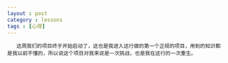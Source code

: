```yaml
---
layout : post
category : lessons
tags : [心得]
---
```

       这周我们的项目终于开始启动了，这也是我进入这行做的第一个正规的项目，用到的知识都是我以前不懂的，所以说这个项目对我来说是一次挑战，也是我在这行的一次重生。